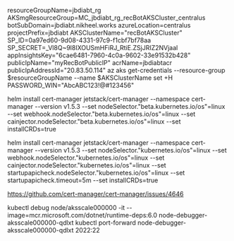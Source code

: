 resourceGroupName=jbdiabt_rg
AKSmgResourceGroup=MC_jbdiabt_rg_recBotAKSCluster_centralus
botSubDomain=jbdiabt.nikheel.works
azureLocation=centralus
projectPrefix=jbdiabt
AKSClusterName="recBotAKSCluster"
SP_ID=0a97ed60-9d08-4331-97c9-f1cbf7bf78aa
SP_SECRET=_Vl8Q~9l8IXOUSmHFiRJ_RtiE.ZSjJRIZ2NVjaal
appInsightsKey="6cae6481-7960-4c0a-9602-33e91532b428"
publicIpName="myRecBotPublicIP"
acrName=jbdiabtacr
publicIpAddressId="20.83.50.114"
az aks get-credentials --resource-group $resourceGroupName --name $AKSClusterName
set +H
PASSWORD_WIN="AbcABC123!@#123456"

helm install cert-manager jetstack/cert-manager --namespace cert-manager --version v1.5.3 --set nodeSelector."beta\.kubernetes\.io/os"=linux --set webhook.nodeSelector."beta\.kubernetes\.io/os"=linux --set cainjector.nodeSelector."beta\.kubernetes\.io/os"=linux --set installCRDs=true


helm install cert-manager jetstack/cert-manager --namespace cert-manager --version v1.5.3 --set nodeSelector."kubernetes\.io/os"=linux --set webhook.nodeSelector."kubernetes\.io/os"=linux --set cainjector.nodeSelector."kubernetes\.io/os"=linux --set startupapicheck.nodeSelector."kubernetes\.io/os"=linux --set startupapicheck.timeout=5m --set installCRDs=true

https://github.com/cert-manager/cert-manager/issues/4646

kubectl debug node/aksscale000000 -it --image=mcr.microsoft.com/dotnet/runtime-deps:6.0
node-debugger-aksscale000000-qdlxt
kubectl port-forward node-debugger-aksscale000000-qdlxt 2022:22